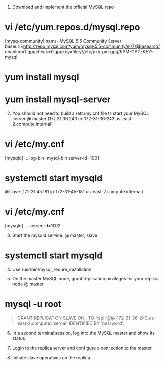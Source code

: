 1. Download and implement the official MySQL repo
# vi /etc/yum.repos.d/mysql.repo 
[mysq-community]
name=MySQL 5.5 Community Server
baseurl=http://repo.mysql.com/yum/mysql-5.5-community/el/7/$basearch/
enabled=1
gpgcheck=0
gpgkey=file:///etc/pki/rpm-gpg/RPM-GPG-KEY-mysql

# yum install mysql
# yum install mysql-server


2. You should not need to build a /etc/my.cnf file to start your MySQL server
@ master (172.31.36.243	ip-172-31-36-243.us-east-2.compute.internal)
# vi /etc/my.cnf

[mysqld]
…
log-bin=mysql-bin
server-id=1001

# systemctl start mysqld

@slave (172.31.45.181	ip-172-31-45-181.us-east-2.compute.internal)
# vi /etc/my.cnf

[mysqld]
… 
server-id=1002



3. Start the mysqld service.
@ master, slave
# systemctl start mysqld


4. Use /usr/bin/mysql_secure_installation


5. On the master MySQL node, grant replication privileges for your replica node
@ master
# mysql -u root

> GRANT REPLICATION SLAVE ON *.* TO ‘repli’@‘ip-172-31-36-243.us-east-2.compute.internal' IDENTIFIED BY 'password';



6. In a second terminal session, log into the MySQL master and show its status


7. Login to the replica server and configure a connection to the master


8. Initiate slave operations on the replica




